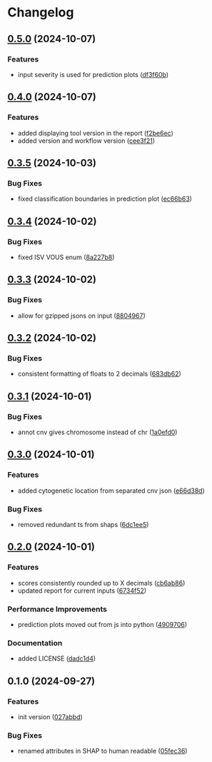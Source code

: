 # Changelog

## [0.5.0](https://github.com/cuspuk/genovisio_reporting/compare/v0.4.0...v0.5.0) (2024-10-07)


### Features

* input severity is used for prediction plots ([df3f60b](https://github.com/cuspuk/genovisio_reporting/commit/df3f60b306f3918124e2170bdc69798de8f31f44))

## [0.4.0](https://github.com/cuspuk/genovisio_reporting/compare/v0.3.5...v0.4.0) (2024-10-07)


### Features

* added displaying tool version in the report ([f2be6ec](https://github.com/cuspuk/genovisio_reporting/commit/f2be6ec5d60cdfa07d718b9395ce44c852b5978a))
* added version and workflow version ([cee3f21](https://github.com/cuspuk/genovisio_reporting/commit/cee3f219ada402b30c9a02661d4185689acfc236))

## [0.3.5](https://github.com/cuspuk/genovisio_reporting/compare/v0.3.4...v0.3.5) (2024-10-03)


### Bug Fixes

* fixed classification boundaries in prediction plot ([ec66b63](https://github.com/cuspuk/genovisio_reporting/commit/ec66b63c0d97037742b00e4cf0bd1c8b8735d831))

## [0.3.4](https://github.com/cuspuk/genovisio_reporting/compare/v0.3.3...v0.3.4) (2024-10-02)


### Bug Fixes

* fixed ISV VOUS enum ([8a227b8](https://github.com/cuspuk/genovisio_reporting/commit/8a227b8a298d781a014b4a7fb638892edda2d9fc))

## [0.3.3](https://github.com/cuspuk/genovisio_reporting/compare/v0.3.2...v0.3.3) (2024-10-02)


### Bug Fixes

* allow for gzipped jsons on input ([8804967](https://github.com/cuspuk/genovisio_reporting/commit/88049672de7c58d78ab3ea12cb804c5691171e84))

## [0.3.2](https://github.com/cuspuk/genovisio_reporting/compare/v0.3.1...v0.3.2) (2024-10-02)


### Bug Fixes

* consistent formatting of floats to 2 decimals ([683db62](https://github.com/cuspuk/genovisio_reporting/commit/683db62a3e4db20e924774a7376b809cfa3758cc))

## [0.3.1](https://github.com/cuspuk/genovisio_reporting/compare/v0.3.0...v0.3.1) (2024-10-01)


### Bug Fixes

* annot cnv gives chromosome instead of chr ([1a0efd0](https://github.com/cuspuk/genovisio_reporting/commit/1a0efd0351be9763d21563a3c772ce1836b9a1e6))

## [0.3.0](https://github.com/cuspuk/genovisio_reporting/compare/v0.2.0...v0.3.0) (2024-10-01)


### Features

* added cytogenetic location from separated cnv json ([e66d38d](https://github.com/cuspuk/genovisio_reporting/commit/e66d38df8e65d032c6cbbdf4f57e986461a96028))


### Bug Fixes

* removed redundant ts from shaps ([6dc1ee5](https://github.com/cuspuk/genovisio_reporting/commit/6dc1ee5429460931644f0b60616702df6675c769))

## [0.2.0](https://github.com/cuspuk/genovisio_reporting/compare/v0.1.0...v0.2.0) (2024-10-01)


### Features

* scores consistently rounded up to X decimals ([cb6ab86](https://github.com/cuspuk/genovisio_reporting/commit/cb6ab8612b1792690343db6ac57b1ef91666f569))
* updated report for current inputs ([6734f52](https://github.com/cuspuk/genovisio_reporting/commit/6734f520abe40682dcca86cff3c5df0b1c15a334))


### Performance Improvements

* prediction plots moved out from js into python ([4909706](https://github.com/cuspuk/genovisio_reporting/commit/49097068d9aa8aded239fc45db0ebbb9cfb74a8b))


### Documentation

* added LICENSE ([dadc1d4](https://github.com/cuspuk/genovisio_reporting/commit/dadc1d4474cebd10a3f383e6b5f30dfbc717a63f))

## 0.1.0 (2024-09-27)


### Features

* init version ([027abbd](https://github.com/cuspuk/genovisio_reporting/commit/027abbd246aafd62cec49de2a72668dc71269761))


### Bug Fixes

* renamed attributes in SHAP to human readable ([05fec36](https://github.com/cuspuk/genovisio_reporting/commit/05fec36b0934ebeac1b8dc4b103da05b6d7c2b21))

